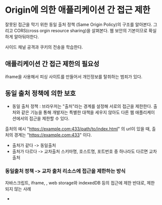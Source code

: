 # Origin에 의한 애플리케이션 간 접근 제한

잘못된 접근을 막기 위한 동일 출처 정책 (Same Origin Policy)의 구조를 알아본다.
그리고 CORS(cross orgin resource sharing)을 살펴본다.
웹 보안의 기본이므로 확실하게 알아둬야한다.

사이드 채널 공격과 쿠키의 전송을 학습한다.

## 애플리케이션 간 접근 제한의 필요성

iframe을 사용해서 피싱 사이트를 만들어서 개인정보를 탈취하는 범죄가 있다.

## 동일 출처 정책에 의한 보호

- 동일 출처 정책 : 브라우저는 "출처"라는 경계를 설정해 서로의 접근을 제한한다.
  출처와 같은 기능을 통해 개발자는 특별한 대책을 세우지 않아도 다른 웹 애플리케이션에서의 접근을 제한할 수 있다.

출처의 예시
"https://example.com:433/path/to/index.html" 의 url이 있을 때, 출처의 경계는 "https://example.com:433" 이다.

- 출처가 같다 -> 동일출처
- 출처가 다르다 -> 교차출처
  스키마명, 호스트명, 포트번호 중 하나라도 다르면 교차출처

### 동일출처 정책 -> 교차 출처 리소스에 접근을 제한하는 방식

자바스크립트, iframe, <canvas>, web storage와 indexedDB 등의 접근에 제한
반대로, 제한되지 않는 사례

- <script>, <link>, <img>, <video>, <embed>, @font-face
  위의 경우에는 cors와 cross orgin 속성을 사용하여 접근을 제한할 수 있다.

## preflight

서버로 바로 요청을 보내는 Simple Request와는 다르게, 지금 보내는 요청이 유효한지를 확인하기 위해 OPTIONS 메서드로 예비 요청을 보내는 것이다.

- Content-Type이 다음과 같은 GET, HEAD, POST 요청
  - application/x-www-form-urlencoded
  - multipart/form-data
  - text/plain
- 요청에 사용된 XMLHttpRequest.upload 객체에 이벤트 리스너가 등록되어 있지 않을 때
- ReadableStream 객체가 요청에서 사용되지 않을 때

# 4장 정리

- 브라우저는 출처에 따라 접근을 제한한다.
- 출처가 같은 경우에 웹 어플리케이션 간에 접근할 수 있는 구조를 동일 출처 정책이라고 한다.
- CORS를 사용하면 다른 출처 간에도 접근이 가능하다.
- 프로세스를 사이트마다 분리하면 사이드 채널 공격을 막을 수 있다.

# 추가내용

프런트 엔드 개발자는 자신이 구축하는 애플리케이션이 강력하고 잠재적인 위협에 저항할 수 있도록 다양한 보안 원칙을 확실하게 이해해야 합니다. 다음은 프런트엔드 개발자를 위한 주요 보안 지식을 요약한 것입니다.

교차 사이트 스크립팅(XSS) 예방: 프런트 엔드 개발자는 XSS 공격을 인지하고 이를 방지하기 위한 조치를 구현해야 합니다. 여기에는 적절한 입력 유효성 검사, 사용자 입력 삭제, 사용자 생성 콘텐츠를 자동으로 이스케이프 처리하는 프레임워크 또는 라이브러리 사용이 포함됩니다.

컨텐츠 보안 정책(CSP): CSP를 이해하고 구현하면 리소스를 로드할 수 있는 도메인을 지정하여 XSS 공격을 완화하는 데 도움이 되므로 악성 스크립트 실행 위험이 줄어듭니다.

CSRF(교차 사이트 요청 위조) 보호: 프런트 엔드 개발자는 인증된 사용자를 대신하여 무단 요청이 이루어지지 않도록 CSRF 토큰을 구현해야 합니다. 여기에는 각 사용자 세션에 대해 고유한 토큰을 생성하고 서버 측에서 유효성을 검사하는 작업이 포함됩니다.

보안 인증 및 권한 부여: HTTPS 사용, 해싱 및 솔팅을 통해 비밀번호를 안전하게 저장, 필요한 경우 다단계 인증 구현, 세션 하이재킹을 방지하기 위한 사용자 세션의 적절한 처리 등 보안 인증 메커니즘을 보장합니다.

데이터 검증 및 삭제: 클라이언트 측에서 사용자 입력을 검증 및 삭제하여 SQL 인젝션, NoSQL 인젝션과 같은 인젝션 공격을 방지하고 서버로 전송된 데이터가 다시 적절하게 검증 및 삭제되었는지 확인합니다.

보안 통신: 클라이언트와 서버 간의 모든 통신에 HTTPS를 활용하여 전송 중인 데이터를 암호화하고 중간자 공격을 방지합니다. 또한 TLS/SSL과 같은 보안 통신 프로토콜을 이해하고 구현하는 것이 필수적입니다.

클라이언트 측 저장소 취약성 방지: 민감한 데이터 노출이나 변조를 방지하려면 쿠키, localStorage, sessionStorage와 같은 클라이언트 측 저장소 메커니즘에 주의하세요.

보안 헤더: X-Content-Type-Options, X-Frame-Options, Referrer-Policy와 같은 HTTP 보안 헤더를 구성하여 웹 애플리케이션의 보안 태세를 강화하고 다양한 유형의 공격으로부터 보호합니다. .

입력 검증 및 출력 인코딩: SQL 주입, NoSQL 주입과 같은 주입 공격을 방지하기 위해 클라이언트 측에서 사용자 입력을 검증 및 정리하고, 서버로 전송된 데이터가 다시 적절하게 검증 및 정리되었는지 확인합니다.

보안 모범 사례: OWASP(개방형 웹 애플리케이션 보안 프로젝트)와 같은 리소스를 통해 보안 모범 사례, 지침 및 새로운 위협에 대한 업데이트를 유지하여 웹 애플리케이션의 보안 상태를 지속적으로 개선합니다.

이러한 보안 원칙을 숙지함으로써 프런트 엔드 개발자는 안전한 웹 애플리케이션을 구축하고 다양한 보안 위협으로부터 사용자 데이터를 보호하는 데 크게 기여할 수 있습니다.

# 중요성

프런트엔드 보안은 다음과 같은 여러 가지 이유로 중요합니다.

사용자 데이터 보호: 프런트엔드 보안 조치는 개인 정보, 로그인 자격 증명, 금융 세부 정보 등 민감한 사용자 데이터를 무단 액세스, 도난 또는 조작으로부터 보호합니다. 이는 애플리케이션에 대한 사용자의 신뢰와 자신감을 유지하는 데 도움이 됩니다.

공격 예방: 프런트엔드 개발자는 강력한 보안 관행을 구현함으로써 XSS(교차 사이트 스크립팅), CSRF(교차 사이트 요청 위조) 및 주입 공격을 포함한 다양한 사이버 공격의 위험을 완화할 수 있습니다. . 이러한 공격은 데이터 침해, 계정 탈취 및 기타 보안 사고로 이어질 수 있습니다.

애플리케이션 무결성 유지: 프런트 엔드 보안은 코드, 자산 또는 기능에 대한 무단 수정을 방지하여 애플리케이션의 무결성을 보장합니다. 이는 애플리케이션의 안정성, 유용성 및 전반적인 성능을 유지하는 데 도움이 됩니다.

규정 준수: 프런트 엔드 보안 표준 및 모범 사례를 준수하면 GDPR(일반 데이터 보호 규정) 및 HIPAA(건강 보험 이동성 및 책임법)과 같은 업계 규정 및 데이터 보호법을 준수할 수 있습니다. 규정을 준수하지 않을 경우 법적 처벌, 벌금 및 명예 훼손이 발생할 수 있습니다.

명예 손상으로부터 보호: 보안 침해 또는 손상은 조직의 평판과 브랜드 이미지에 심각한 손상을 줄 수 있습니다. 프런트 엔드 보안을 우선시함으로써 개발자는 보안 사고의 위험을 최소화하고 사용자 개인 정보 및 보안을 보호하겠다는 의지를 보여줄 수 있습니다.

향상된 사용자 경험: 프런트 엔드에 보안 조치를 원활하게 구현하면 사용자가 애플리케이션과 상호 작용할 수 있는 안전하고 신뢰할 수 있는 환경을 제공하여 전반적인 사용자 경험이 향상됩니다. 이를 통해 사용자 만족도, 참여도, 충성도가 높아집니다.

비용 절감: 개발 프로세스 초기에 프런트 엔드 보안에 투자하면 향후 비용이 많이 드는 보안 침해, 데이터 유출 및 시스템 가동 중지 시간을 방지하는 데 도움이 될 수 있습니다. 사고가 발생한 후 대응적으로 보안 문제를 해결하는 것보다 사전에 보안 문제를 해결하는 것이 더 비용 효율적입니다.

# 취약점 확인 방법

보안 취약점 스캐닝 도구 사용: 보안 취약점 스캐닝 도구를 사용하여 애플리케이션의 프론트엔드 부분을 자동으로 검사할 수 있습니다. 이러한 도구는 보안 취약점을 식별하고 경고를 제공하여 취약점을 해결할 수 있는 방법을 제안합니다. 일부 인기있는 보안 스캐닝 도구로는 OWASP ZAP, Qualys Web Application Scanner, Veracode 등이 있습니다.

코드 리뷰: 코드 리뷰를 통해 프론트엔드 코드를 검토하여 보안 취약점을 찾을 수 있습니다. 코드 리뷰를 수행할 때 보안 취약점에 대한 감각을 유지하고, 일반적인 보안 문제를 식별할 수 있는 훈련을 받은 개발자와 보안 전문가의 참여가 중요합니다.

OWASP Top 10: OWASP(Open Web Application Security Project)는 웹 애플리케이션 보안에 대한 권위있는 지침을 제공합니다. OWASP Top 10은 가장 흔한 웹 애플리케이션 보안 취약점을 나열한 목록입니다. 프론트엔드 개발자는 OWASP Top 10을 통해 일반적인 보안 취약점에 대해 학습하고 해당 취약점을 방지하기 위한 대책을 취할 수 있습니다.

보안 테스트 시나리오 작성: 프론트엔드 보안을 테스트하기 위한 명확한 시나리오와 테스트 케이스를 작성합니다. 예를 들어, 사용자 입력 필드를 테스트하여 XSS(크로스 사이트 스크립팅) 취약점을 찾거나, 인증 및 권한 부여 기능을 테스트하여 인가되지 않은 액세스를 방지할 수 있습니다.

보안 업데이트 및 패치 적용: 프론트엔드 프레임워크, 라이브러리 및 종속성을 최신 버전으로 유지하고, 보안 업데이트 및 패치를 적용합니다. 이러한 업데이트에는 알려진 보안 취약점에 대한 수정이 포함될 수 있으며, 이를 통해 취약점을 최소화할 수 있습니다.

보안 헤더 및 CSP 설정: 보안 헤더와 Content Security Policy(CSP)를 사용하여 프론트엔드 애플리케이션의 보안을 강화할 수 있습니다. 보안 헤더를 설정하여 다양한 보안 취약점에 대비하고, CSP를 사용하여 XSS와 같은 공격을 방지할 수 있습니다.

